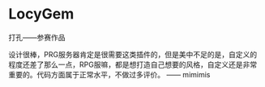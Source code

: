 # LocyGem
打孔——参赛作品

设计很棒，PRG服务器肯定是很需要这类插件的，但是美中不足的是，自定义的程度还差了那么一点，RPG服嘛，都是想打造自己想要的风格，自定义还是非常重要的。代码方面属于正常水平，不做过多评价。 —— mimimis
